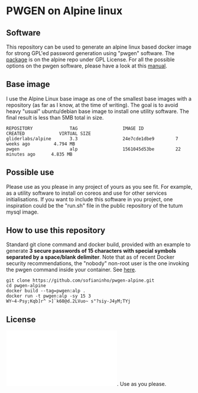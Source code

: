 # PWGEN on Alpine linux

## Software
This repository can be used to generate an alpine linux based docker image for strong GPL'ed password generation using "pwgen" software.
The [package](https://pkgs.alpinelinux.org/package/main/x86_64/pwgen) is on the alpine repo under GPL License. For all the possible options on the pwgen software, please have a look at this [manual](http://linux.die.net/man/1/pwgen).

## Base image
I use the Alpine Linux base image as one of the smallest base images with a repository (as far as I know, at the time of writing). The goal is to avoid heavy "usual" ubuntu/debian base image to install one utility software. The final result is less than 5MB total in size.
```
REPOSITORY              TAG                 IMAGE ID            CREATED             VIRTUAL SIZE
gliderlabs/alpine       3.3                 24e7cde1dbe9        7 weeks ago         4.794 MB
pwgen                   alp                 1561045d53be        22 minutes ago      4.835 MB
```

## Possible use
Please use as you please in any project of yours as you see fit. For example, as a utility software to install on coreos and use for other services initialisations.
If you want to include this software in you project, one inspiration could be the "run.sh" file in the public repository of the tutum mysql image.


## How to use this repository
Standard git clone command and docker build, provided with an example to generate **3 secure passwords of 15 characters with special symbols separated by a space/blank delimiter**. Note that as of recent Docker security recommendations, the "nobody" non-root user is the one invoking the pwgen command inside your container. See [here](https://www.youtube.com/watch?v=LmUw2H6JgJo).

```
git clone https://github.com/sofianinho/pwgen-alpine.git
cd pwgen-alpine
docker build --tag=pwgen:alp .
docker run -t pwgen:alp -sy 15 3
WY~4-Psy;Kqb]r^ >]`k60@d.2LVuo~ s"?siy-J4yM;TYj 

```
## License
![MIT license](LICENSE.md). Use as you please.

